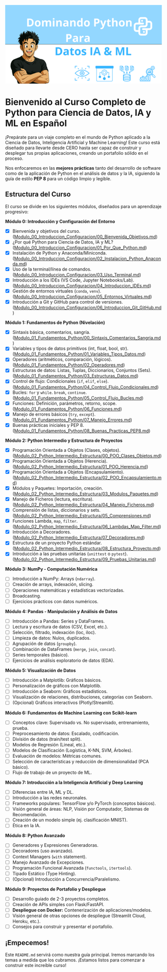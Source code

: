 ![Curso Python Banner](assets/banner.png)

# Bienvenido al Curso Completo de Python para Ciencia de Datos, IA y ML en Español

¡Prepárate para un viaje completo en el mundo de Python aplicado a la Ciencia de Datos, Inteligencia Artificial y Machine Learning! Este curso está diseñado para llevarte desde CERO hasta ser capaz de construir y desplegar tus propias aplicaciones, creando un portafolio sólido en el proceso.

Nos enfocaremos en las **mejores prácticas** tanto del desarrollo de software como de la aplicación de Python en el análisis de datos y la IA, siguiendo la guía de estilo **PEP 8** para un código limpio y legible.

## Estructura del Curso

El curso se divide en los siguientes módulos, diseñados para un aprendizaje progresivo:

**Módulo 0: Introducción y Configuración del Entorno**
*   [x] Bienvenida y objetivos del curso. ([Modulo_00_Introduccion_Configuracion/00_Bienvenida_Objetivos.md](Modulo_00_Introduccion_Configuracion/00_Bienvenida_Objetivos.md))
*   [x] ¿Por qué Python para Ciencia de Datos, IA y ML? ([Modulo_00_Introduccion_Configuracion/01_Por_Que_Python.md](Modulo_00_Introduccion_Configuracion/01_Por_Que_Python.md))
*   [x] Instalación de Python y Anaconda/Miniconda. ([Modulo_00_Introduccion_Configuracion/02_Instalacion_Python_Anaconda.md](Modulo_00_Introduccion_Configuracion/02_Instalacion_Python_Anaconda.md))
*   [x] Uso de la terminal/línea de comandos. ([Modulo_00_Introduccion_Configuracion/03_Uso_Terminal.md](Modulo_00_Introduccion_Configuracion/03_Uso_Terminal.md))
*   [x] Introducción a los IDEs (VS Code, Jupyter Notebooks/Lab). ([Modulo_00_Introduccion_Configuracion/04_Introduccion_IDEs.md](Modulo_00_Introduccion_Configuracion/04_Introduccion_IDEs.md))
*   [x] Gestión de entornos virtuales (`conda`, `venv`). ([Modulo_00_Introduccion_Configuracion/05_Entornos_Virtuales.md](Modulo_00_Introduccion_Configuracion/05_Entornos_Virtuales.md))
*   [x] Introducción a Git y GitHub para control de versiones. ([Modulo_00_Introduccion_Configuracion/06_Introduccion_Git_GitHub.md](Modulo_00_Introduccion_Configuracion/06_Introduccion_Git_GitHub.md))

**Módulo 1: Fundamentos de Python (Nivelación)**
*   [x] Sintaxis básica, comentarios, sangría. ([Modulo_01_Fundamentos_Python/00_Sintaxis_Comentarios_Sangria.md](Modulo_01_Fundamentos_Python/00_Sintaxis_Comentarios_Sangria.md))
*   [x] Variables y tipos de datos primitivos (int, float, bool, str). ([Modulo_01_Fundamentos_Python/01_Variables_Tipos_Datos.md](Modulo_01_Fundamentos_Python/01_Variables_Tipos_Datos.md))
*   [x] Operadores (aritméticos, comparación, lógicos). ([Modulo_01_Fundamentos_Python/02_Operadores.md](Modulo_01_Fundamentos_Python/02_Operadores.md))
*   [x] Estructuras de datos: Listas, Tuplas, Diccionarios, Conjuntos (Sets). ([Modulo_01_Fundamentos_Python/03_Estructuras_Datos.md](Modulo_01_Fundamentos_Python/03_Estructuras_Datos.md))
*   [x] Control de flujo: Condicionales (`if`, `elif`, `else`). ([Modulo_01_Fundamentos_Python/04_Control_Flujo_Condicionales.md](Modulo_01_Fundamentos_Python/04_Control_Flujo_Condicionales.md))
*   [x] Bucles: `for` y `while`. `break`, `continue`. ([Modulo_01_Fundamentos_Python/05_Control_Flujo_Bucles.md](Modulo_01_Fundamentos_Python/05_Control_Flujo_Bucles.md))
*   [x] Funciones: Definición, parámetros, retorno, scope. ([Modulo_01_Fundamentos_Python/06_Funciones.md](Modulo_01_Fundamentos_Python/06_Funciones.md))
*   [x] Manejo de errores básicos (`try`, `except`). ([Modulo_01_Fundamentos_Python/07_Manejo_Errores.md](Modulo_01_Fundamentos_Python/07_Manejo_Errores.md))
*   [x] Buenas prácticas iniciales y PEP 8. ([Modulo_01_Fundamentos_Python/08_Buenas_Practicas_PEP8.md](Modulo_01_Fundamentos_Python/08_Buenas_Practicas_PEP8.md))

**Módulo 2: Python Intermedio y Estructura de Proyectos**
*   [x] Programación Orientada a Objetos (Clases, objetos). ([Modulo_02_Python_Intermedio_Estructura/00_POO_Clases_Objetos.md](Modulo_02_Python_Intermedio_Estructura/00_POO_Clases_Objetos.md))
*   [x] Programación Orientada a Objetos (Herencia). ([Modulo_02_Python_Intermedio_Estructura/01_POO_Herencia.md](Modulo_02_Python_Intermedio_Estructura/01_POO_Herencia.md))
*   [x] Programación Orientada a Objetos (Encapsulamiento). ([Modulo_02_Python_Intermedio_Estructura/02_POO_Encapsulamiento.md](Modulo_02_Python_Intermedio_Estructura/02_POO_Encapsulamiento.md))
*   [x] Módulos y Paquetes: Importación, creación. ([Modulo_02_Python_Intermedio_Estructura/03_Modulos_Paquetes.md](Modulo_02_Python_Intermedio_Estructura/03_Modulos_Paquetes.md))
*   [x] Manejo de Ficheros (lectura, escritura). ([Modulo_02_Python_Intermedio_Estructura/04_Manejo_Ficheros.md](Modulo_02_Python_Intermedio_Estructura/04_Manejo_Ficheros.md))
*   [x] Comprensión de listas, diccionarios y sets. ([Modulo_02_Python_Intermedio_Estructura/05_Comprensiones.md](Modulo_02_Python_Intermedio_Estructura/05_Comprensiones.md))
*   [x] Funciones Lambda, `map`, `filter`. ([Modulo_02_Python_Intermedio_Estructura/06_Lambdas_Map_Filter.md](Modulo_02_Python_Intermedio_Estructura/06_Lambdas_Map_Filter.md))
*   [x] Introducción a Decoradores. ([Modulo_02_Python_Intermedio_Estructura/07_Decoradores.md](Modulo_02_Python_Intermedio_Estructura/07_Decoradores.md))
*   [x] Estructura de un proyecto Python estándar. ([Modulo_02_Python_Intermedio_Estructura/08_Estructura_Proyecto.md](Modulo_02_Python_Intermedio_Estructura/08_Estructura_Proyecto.md))
*   [x] Introducción a las pruebas unitarias (`unittest` o `pytest`). ([Modulo_02_Python_Intermedio_Estructura/09_Pruebas_Unitarias.md](Modulo_02_Python_Intermedio_Estructura/09_Pruebas_Unitarias.md))

**Módulo 3: NumPy - Computación Numérica**
*   [ ] Introducción a NumPy: Arrays (`ndarray`).
*   [ ] Creación de arrays, indexación, slicing.
*   [ ] Operaciones matemáticas y estadísticas vectorizadas.
*   [ ] Broadcasting.
*   [ ] Ejercicios prácticos con datos numéricos.

**Módulo 4: Pandas - Manipulación y Análisis de Datos**
*   [ ] Introducción a Pandas: Series y DataFrames.
*   [ ] Lectura y escritura de datos (CSV, Excel, etc.).
*   [ ] Selección, filtrado, indexación (loc, iloc).
*   [ ] Limpieza de datos: Nulos, duplicados.
*   [ ] Agrupación de datos (`groupby`).
*   [ ] Combinación de DataFrames (`merge`, `join`, `concat`).
*   [ ] Series temporales (básico).
*   [ ] Ejercicios de análisis exploratorio de datos (EDA).

**Módulo 5: Visualización de Datos**
*   [ ] Introducción a Matplotlib: Gráficos básicos.
*   [ ] Personalización de gráficos con Matplotlib.
*   [ ] Introducción a Seaborn: Gráficos estadísticos.
*   [ ] Visualización de relaciones, distribuciones, categorías con Seaborn.
*   [ ] (Opcional) Gráficos interactivos (Plotly/Streamlit).

**Módulo 6: Fundamentos de Machine Learning con Scikit-learn**
*   [ ] Conceptos clave: Supervisado vs. No supervisado, entrenamiento, prueba.
*   [ ] Preprocesamiento de datos: Escalado, codificación.
*   [ ] División de datos (train/test split).
*   [ ] Modelos de Regresión (Lineal, etc.).
*   [ ] Modelos de Clasificación (Logística, K-NN, SVM, Árboles).
*   [ ] Evaluación de modelos: Métricas comunes.
*   [ ] Selección de características y reducción de dimensionalidad (PCA básico).
*   [ ] Flujo de trabajo de un proyecto de ML.

**Módulo 7: Introducción a la Inteligencia Artificial y Deep Learning**
*   [ ] Diferencias entre IA, ML y DL.
*   [ ] Introducción a las redes neuronales.
*   [ ] Frameworks populares: TensorFlow y/o PyTorch (conceptos básicos).
*   [ ] Visión general de áreas: NLP, Visión por Computador, Sistemas de Recomendación.
*   [ ] Creación de un modelo simple (ej. clasificación MNIST).
*   [ ] Ética en la IA.

**Módulo 8: Python Avanzado**
*   [ ] Generadores y Expresiones Generadoras.
*   [ ] Decoradores (uso avanzado).
*   [ ] Context Managers (`with` statement).
*   [ ] Manejo Avanzado de Excepciones.
*   [ ] Programación Funcional Avanzada (`functools`, `itertools`).
*   [ ] Tipado Estático (Type Hinting).
*   [ ] (Opcional) Introducción a Concurrencia/Paralelismo.

**Módulo 9: Proyectos de Portafolio y Despliegue**
*   [ ] Desarrollo guiado de 2-3 proyectos completos.
*   [ ] Creación de APIs simples con Flask/FastAPI.
*   [ ] **Despliegue con Docker:** Contenerización de aplicaciones/modelos.
*   [ ] Visión general de otras opciones de despliegue (Streamlit Cloud, Heroku, etc.).
*   [ ] Consejos para construir y presentar el portafolio.

## ¡Empecemos!

Este `README.md` servirá como nuestra guía principal. Iremos marcando los temas a medida que los cubramos. ¡Estamos listos para comenzar a construir este increíble curso!
